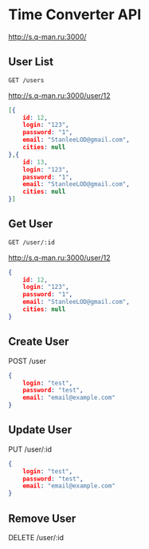# Time Converter API

http://s.q-man.ru:3000/

## User List

```bash 
GET /users
```

http://s.q-man.ru:3000/user/12

```json
[{
	id: 12,
	login: "123",
	password: "1",
	email: "StanleeLOD@gmail.com",
	cities: null
},{
	id: 13,
	login: "123",
	password: "1",
	email: "StanleeLOD@gmail.com",
	cities: null
}]
```

## Get User

```bash
GET /user/:id
```

http://s.q-man.ru:3000/user/12

```json
{
	id: 12,
	login: "123",
	password: "1",
	email: "StanleeLOD@gmail.com",
	cities: null
}
```

## Create User

POST /user

```json
{
	login: "test",
	password: "test",
	email: "email@example.com"
}
```

## Update User

PUT /user/:id

```json
{
	login: "test",
	password: "test",
	email: "email@example.com"
}
```

## Remove User

DELETE /user/:id
